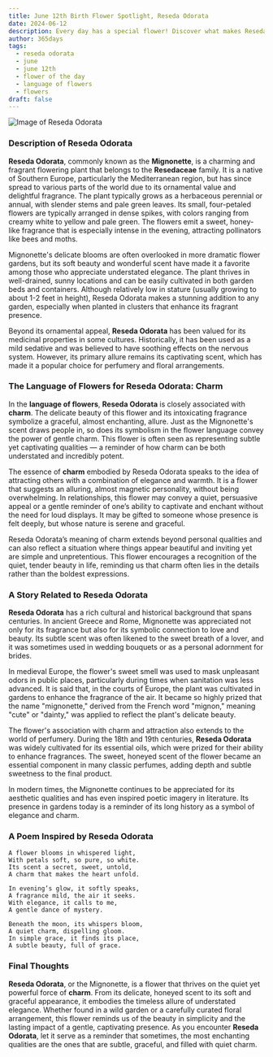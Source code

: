 ```yaml
---
title: June 12th Birth Flower Spotlight, Reseda Odorata
date: 2024-06-12
description: Every day has a special flower! Discover what makes Reseda Odorata unique as today’s birth flower and its symbolic meaning.
author: 365days
tags:
  - reseda odorata
  - june
  - june 12th
  - flower of the day
  - language of flowers
  - flowers
draft: false
---
```


![Image of Reseda Odorata](https://cdn.pixabay.com/photo/2015/01/18/18/59/wau-603313_1280.jpg#center)


### Description of Reseda Odorata

**Reseda Odorata**, commonly known as the **Mignonette**, is a charming and fragrant flowering plant that belongs to the **Resedaceae** family. It is a native of Southern Europe, particularly the Mediterranean region, but has since spread to various parts of the world due to its ornamental value and delightful fragrance. The plant typically grows as a herbaceous perennial or annual, with slender stems and pale green leaves. Its small, four-petaled flowers are typically arranged in dense spikes, with colors ranging from creamy white to yellow and pale green. The flowers emit a sweet, honey-like fragrance that is especially intense in the evening, attracting pollinators like bees and moths.

Mignonette's delicate blooms are often overlooked in more dramatic flower gardens, but its soft beauty and wonderful scent have made it a favorite among those who appreciate understated elegance. The plant thrives in well-drained, sunny locations and can be easily cultivated in both garden beds and containers. Although relatively low in stature (usually growing to about 1-2 feet in height), Reseda Odorata makes a stunning addition to any garden, especially when planted in clusters that enhance its fragrant presence.

Beyond its ornamental appeal, **Reseda Odorata** has been valued for its medicinal properties in some cultures. Historically, it has been used as a mild sedative and was believed to have soothing effects on the nervous system. However, its primary allure remains its captivating scent, which has made it a popular choice for perfumery and floral arrangements.

### The Language of Flowers for Reseda Odorata: Charm

In the **language of flowers**, **Reseda Odorata** is closely associated with **charm**. The delicate beauty of this flower and its intoxicating fragrance symbolize a graceful, almost enchanting, allure. Just as the Mignonette's scent draws people in, so does its symbolism in the flower language convey the power of gentle charm. This flower is often seen as representing subtle yet captivating qualities — a reminder of how charm can be both understated and incredibly potent.

The essence of **charm** embodied by Reseda Odorata speaks to the idea of attracting others with a combination of elegance and warmth. It is a flower that suggests an alluring, almost magnetic personality, without being overwhelming. In relationships, this flower may convey a quiet, persuasive appeal or a gentle reminder of one’s ability to captivate and enchant without the need for loud displays. It may be gifted to someone whose presence is felt deeply, but whose nature is serene and graceful.

Reseda Odorata’s meaning of charm extends beyond personal qualities and can also reflect a situation where things appear beautiful and inviting yet are simple and unpretentious. This flower encourages a recognition of the quiet, tender beauty in life, reminding us that charm often lies in the details rather than the boldest expressions.

### A Story Related to Reseda Odorata

**Reseda Odorata** has a rich cultural and historical background that spans centuries. In ancient Greece and Rome, Mignonette was appreciated not only for its fragrance but also for its symbolic connection to love and beauty. Its subtle scent was often likened to the sweet breath of a lover, and it was sometimes used in wedding bouquets or as a personal adornment for brides.

In medieval Europe, the flower's sweet smell was used to mask unpleasant odors in public places, particularly during times when sanitation was less advanced. It is said that, in the courts of Europe, the plant was cultivated in gardens to enhance the fragrance of the air. It became so highly prized that the name "mignonette," derived from the French word "mignon," meaning "cute" or "dainty," was applied to reflect the plant's delicate beauty.

The flower's association with charm and attraction also extends to the world of perfumery. During the 18th and 19th centuries, **Reseda Odorata** was widely cultivated for its essential oils, which were prized for their ability to enhance fragrances. The sweet, honeyed scent of the flower became an essential component in many classic perfumes, adding depth and subtle sweetness to the final product.

In modern times, the Mignonette continues to be appreciated for its aesthetic qualities and has even inspired poetic imagery in literature. Its presence in gardens today is a reminder of its long history as a symbol of elegance and charm.

### A Poem Inspired by Reseda Odorata

```
A flower blooms in whispered light,  
With petals soft, so pure, so white.  
Its scent a secret, sweet, untold,  
A charm that makes the heart unfold.  

In evening’s glow, it softly speaks,  
A fragrance mild, the air it seeks.  
With elegance, it calls to me,  
A gentle dance of mystery.  

Beneath the moon, its whispers bloom,  
A quiet charm, dispelling gloom.  
In simple grace, it finds its place,  
A subtle beauty, full of grace.
```

### Final Thoughts

**Reseda Odorata**, or the Mignonette, is a flower that thrives on the quiet yet powerful force of **charm**. From its delicate, honeyed scent to its soft and graceful appearance, it embodies the timeless allure of understated elegance. Whether found in a wild garden or a carefully curated floral arrangement, this flower reminds us of the beauty in simplicity and the lasting impact of a gentle, captivating presence. As you encounter **Reseda Odorata**, let it serve as a reminder that sometimes, the most enchanting qualities are the ones that are subtle, graceful, and filled with quiet charm.

